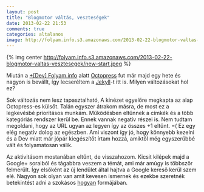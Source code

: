```yaml
---
layout: post
title: "Blogmotor váltás, veszteségek"
date: 2013-02-22 21:53
comments: true
categories: altalanos
image: http://folyam.info.s3.amazonaws.com/2013-02-22-blogmotor-valtas-vesztesegek/new-start.jpeg
---
```


{% img center http://folyam.info.s3.amazonaws.com/2013-02-22-blogmotor-valtas-vesztesegek/new-start.jpeg %}

Miután a [+[Dev] Folyam.info](http://dev.folyam.info) alatt [Octopress](http://octopress.org)
fut már majd egy hete és nagyon is bevállt, így lecseréltem a [Jekyll](http://jekyllrb.com)-t
itt is. Milyen változásokat hol ez?

<!--more-->

Sok változás nem lesz tapasztalható, A kinézet egyelőre megkapta az alap Octopress-es
külsőt. Talán egyszer átrakom másra, de most ez a legkevésbé prioritásos munkám. Működésben
eltűnnek a címkék és a több kategóriás rendszer kerül be. Ennek vannak negatív részei is.
Nem tudtam megoldani, hogy az URL ugyan az legyen így az összes +1 eltűnt. =( Ez egy
elég negatív dolog az egészben. Ami viszont így jó, hogy könnyebb kezelni és a Dev miatt
már jópár kiegészítőt írtam hozzá, amiktől még egyszerűbbé vált és folyamatosan válik.

Az aktivitásom mostanában eltűnt, de visszahozom. Kicsit kilépek majd a Google+ soraiból
és tágabbra veszem a témát, ami már amúgy is többször felmerült. Így elsőként az új lendület
által hajtva a Google kereső kerül szem elé. Nagyon sok olyan van amit kevesen ismernek és
ezekbe szeretnék betekintést adni a szokásos [hogyan](/blog/categories/hogyan) formájában.